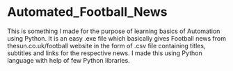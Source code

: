 # Automated_Football_News
This is something I made for the purpose of learning basics of Automation using Python. 
It is an easy .exe file which basically gives Football news from thesun.co.uk/football website in the form of .csv file containing titles, subtitles and links for the respective news.
I made this using Python language with help of few Python libraries.
